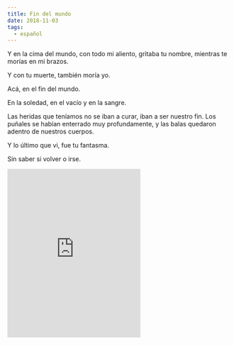 ```yaml
---
title: Fin del mundo
date: 2018-11-03
tags:
  - español
---
```

Y en la cima del mundo, con todo mi aliento, gritaba tu nombre, mientras te morías en mi brazos.

Y con tu muerte, también moría yo. 

Acá, en el fin del mundo.

En la soledad, en el vacío y en la sangre.

Las heridas que teníamos no se iban a curar, iban a ser nuestro fin. Los puñales se habían enterrado muy profundamente, y las balas quedaron adentro de nuestros cuerpos.

Y lo último que vi, fue tu fantasma.

Sin saber si volver o irse.

<iframe src="https://open.spotify.com/embed/track/1yKAqZoi8xWGLCf5vajroL" width="300" height="380" frameborder="0" allowtransparency="true" allow="encrypted-media"></iframe>
